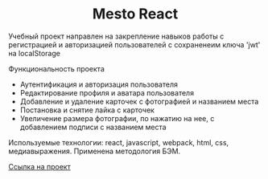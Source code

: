 <h1 align="center">Mesto React</h1>
<p>Учебный проект направлен на закрепление навыков работы с регистрацией и авторизацией пользователей с сохраненеим ключа 'jwt' на localStorage</p>
<p>Функциональность проекта</p>
<ul>
<li>Аутентификация и авторизация пользователя</li>
<li>Редактирование профиля и аватара пользователя</li>
<li>Добавление и удаление карточек с фотографией и названием места</li>
<li>Постановка и снятие лайка с карточек</li>
<li>Увеличение размера фотографии, по нажатию на нее, с добавлением подписи с названием места</li>
</ul>
<p>  Используемые технологии: react, javascript, webpack, html, css, медиавыражения. Применена методология БЭМ.
<p><a href="https://zvereva-oksana.github.io/react-mesto-auth/">Ссылка на проект</a></p>
